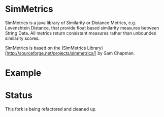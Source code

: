 SimMetrics
==========

SimMetrics is a java library of Similarity or Distance Metrics, e.g. Levenshtein Distance, that provide float based similarity measures between String Data. All metrics return consistant measures rather than unbounded similarity scores. 

SimMetrics is based on the (SimMetrics Library)[http://sourceforge.net/projects/simmetrics/] by Sam Chapman.

Example
=========


Status
=========

This fork is being refactored and cleaned up.
